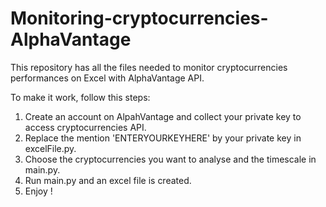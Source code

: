 # Monitoring-cryptocurrencies-AlphaVantage

This repository has all the files needed to monitor cryptocurrencies performances on Excel with AlphaVantage API. 

To make it work, follow this steps: 
1. Create an account on AlpahVantage and collect your private key to access cryptocurrencies API. 
2. Replace the mention 'ENTERYOURKEYHERE' by your private key in excelFile.py. 
3. Choose the cryptocurrencies you want to analyse and the timescale in main.py. 
4. Run main.py and an excel file is created. 
5. Enjoy ! 
